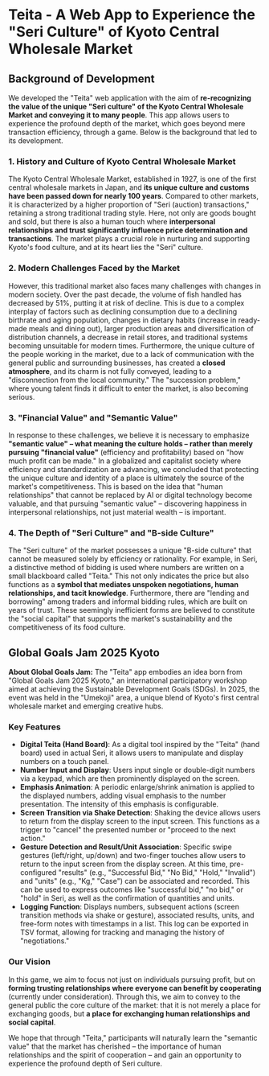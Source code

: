 # Teita - A Web App to Experience the "Seri Culture" of Kyoto Central Wholesale Market

## Background of Development

We developed the "Teita" web application with the aim of **re-recognizing the value of the unique "Seri culture" of the Kyoto Central Wholesale Market and conveying it to many people**. This app allows users to experience the profound depth of the market, which goes beyond mere transaction efficiency, through a game. Below is the background that led to its development.

### 1. History and Culture of Kyoto Central Wholesale Market

The Kyoto Central Wholesale Market, established in 1927, is one of the first central wholesale markets in Japan, and **its unique culture and customs have been passed down for nearly 100 years**. Compared to other markets, it is characterized by a higher proportion of "Seri (auction) transactions," retaining a strong traditional trading style. Here, not only are goods bought and sold, but there is also a human touch where **interpersonal relationships and trust significantly influence price determination and transactions**. The market plays a crucial role in nurturing and supporting Kyoto's food culture, and at its heart lies the "Seri" culture.

### 2. Modern Challenges Faced by the Market

However, this traditional market also faces many challenges with changes in modern society. Over the past decade, the volume of fish handled has decreased by 51%, putting it at risk of decline. This is due to a complex interplay of factors such as declining consumption due to a declining birthrate and aging population, changes in dietary habits (increase in ready-made meals and dining out), larger production areas and diversification of distribution channels, a decrease in retail stores, and traditional systems becoming unsuitable for modern times. Furthermore, the unique culture of the people working in the market, due to a lack of communication with the general public and surrounding businesses, has created a **closed atmosphere**, and its charm is not fully conveyed, leading to a "disconnection from the local community." The "succession problem," where young talent finds it difficult to enter the market, is also becoming serious.

### 3. "Financial Value" and "Semantic Value"

In response to these challenges, we believe it is necessary to emphasize **"semantic value" – what meaning the culture holds – rather than merely pursuing "financial value"** (efficiency and profitability) based on "how much profit can be made." In a globalized and capitalist society where efficiency and standardization are advancing, we concluded that protecting the unique culture and identity of a place is ultimately the source of the market's competitiveness. This is based on the idea that "human relationships" that cannot be replaced by AI or digital technology become valuable, and that pursuing "semantic value" – discovering happiness in interpersonal relationships, not just material wealth – is important.

### 4. The Depth of "Seri Culture" and "B-side Culture"

The "Seri culture" of the market possesses a unique "B-side culture" that cannot be measured solely by efficiency or rationality. For example, in Seri, a distinctive method of bidding is used where numbers are written on a small blackboard called "Teita." This not only indicates the price but also functions as a **symbol that mediates unspoken negotiations, human relationships, and tacit knowledge**. Furthermore, there are "lending and borrowing" among traders and informal bidding rules, which are built on years of trust. These seemingly inefficient forms are believed to constitute the "social capital" that supports the market's sustainability and the competitiveness of its food culture.

## Global Goals Jam 2025 Kyoto

**About Global Goals Jam:**
The "Teita" app embodies an idea born from "Global Goals Jam 2025 Kyoto," an international participatory workshop aimed at achieving the Sustainable Development Goals (SDGs). In 2025, the event was held in the "Umekoji" area, a unique blend of Kyoto's first central wholesale market and emerging creative hubs.

### Key Features

*   **Digital Teita (Hand Board)**: As a digital tool inspired by the "Teita" (hand board) used in actual Seri, it allows users to manipulate and display numbers on a touch panel.
*   **Number Input and Display**: Users input single or double-digit numbers via a keypad, which are then prominently displayed on the screen.
*   **Emphasis Animation**: A periodic enlarge/shrink animation is applied to the displayed numbers, adding visual emphasis to the number presentation. The intensity of this emphasis is configurable.
*   **Screen Transition via Shake Detection**: Shaking the device allows users to return from the display screen to the input screen. This functions as a trigger to "cancel" the presented number or "proceed to the next action."
*   **Gesture Detection and Result/Unit Association**: Specific swipe gestures (left/right, up/down) and two-finger touches allow users to return to the input screen from the display screen. At this time, pre-configured "results" (e.g., "Successful Bid," "No Bid," "Hold," "Invalid") and "units" (e.g., "Kg," "Case") can be associated and recorded. This can be used to express outcomes like "successful bid," "no bid," or "hold" in Seri, as well as the confirmation of quantities and units.
*   **Logging Function**: Displays numbers, subsequent actions (screen transition methods via shake or gesture), associated results, units, and free-form notes with timestamps in a list. This log can be exported in TSV format, allowing for tracking and managing the history of "negotiations."

### Our Vision

In this game, we aim to focus not just on individuals pursuing profit, but on **forming trusting relationships where everyone can benefit by cooperating** (currently under consideration). Through this, we aim to convey to the general public the core culture of the market: that it is not merely a place for exchanging goods, but **a place for exchanging human relationships and social capital**.

We hope that through "Teita," participants will naturally learn the "semantic value" that the market has cherished – the importance of human relationships and the spirit of cooperation – and gain an opportunity to experience the profound depth of Seri culture.